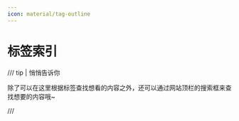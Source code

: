 ```yaml
---
icon: material/tag-outline
---
```


# 标签索引

/// tip | 悄悄告诉你

除了可以在这里根据标签查找想看的内容之外，还可以通过网站顶栏的搜索框来查找想要的内容哦~

///

<!-- material/tags -->
